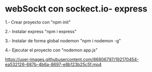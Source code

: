 # webSockt con sockect.io- express
1.- Crear proyecto con "npm init"

2.- Instalar express "npm i express"

3.- Instalar de forma global nodemon "npm i nodemon -g"

4.- Ejecutar el proyecto con "nodemon app.js"


https://user-images.githubusercontent.com/86806797/192170454-ea532126-687b-4b6a-8697-e8b123b25c5f.mp4

